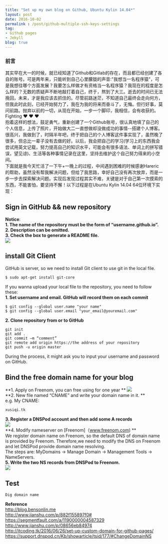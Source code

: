 ```yaml
---
title: "Set up my own blog on Github, Ubuntu Kylin 14.04*"
layout: post
date: 2016-10-02
permalink : /post/github-multiple-ssh-keys-settings
tag:
- Github pages
- Jekyll
blog: true
---
```


### 前言  
  其实早在大一的时候，就已经知道了Github和Gitlab的存在，而且都已经创建了各自的账号。可是两年来，只能听到自己心里朦胧的声音:"我想当一名程序猿"，可是我想往哪个方面发展？我要怎么样做才有资格当一名程序猿？我现在的程度是怎么样的？无数的质疑声不断地敲打着自己，终于，熬到了大三。逝去的时间已无法挽回，未来，才是我应该去抓住的。尽管前路迷茫，不知道自己最终会走向何方，但我此时此刻，已经开始努力了，我在为我的将来而奋斗了，无悔。但行好事，莫问前路。抛弃以前的一切，从现在开始，一步一个脚印，我相信，会有收获的。Fighting ❤ ❤ ❤  
  抱着这样的想法，鼓足勇气，重新创建了一个Github账号，很认真地填了自己的个人信息，上传了照片，开始做大二一直想做却没做成功的事情--搭建个人博客。很高兴，我做到了，时隔半年吧，终于把自己的个人博客这件事实现了，虽然晚了很多，但总比一辈子没有去做的好。以后，我会把自己的学习(学习上的东西我会尝试用英文记载，努力提高自己的知识水平，可能会有很多语法、单词上的拼写错误，望见谅)、生活等各种事情记录在这里，坚持去维护这个自己努力得来的小空间。     
  下面就是我今天忙活了一下午+一晚上的过程，中间遇到困难的时候感谢Hareric的帮助，虽然没有帮我解决问题，但给了我思路，幸好自己没有再次放弃，而是一步一步去探索解决问题。实现后发现过程其实不难，关键是对于自己第一次摸索的东西，不能害怕，要坚持不懈！以下过程是在Ubuntu Kylin 14.04 64位环境下实现：   

## Sign in GitHub && new repository    
**Notice**:       
**1. The name of the repository must be the form of “username.github.io”.**      
**2. Description can be omitted.**      
**3. Check the box to generate a README file.**      
![](img/2016-10-02-1.png)      

## install Git Client    
GitHub is server, so we need to install Git client to use git in the local file.    
```  
$ sudo apt-get install git-core      
```    
If you wanna upload your local file to the repository, you need to follow these:      
**1. Set username and email. GitHub will record them on each commit**        
```     
$ git config --global user.name "your name"     
$ git config --global user.email "your_email@youremail.com"     
```           
**2. Clone repository from or to GitHub**       
```     
git init      
git add .      
git commit –m “comment”      
git remote add origin https://the address of your repository      
git push -u origin master      
```        
During the process, it might ask you to input your username and password on GitHub.        

## Bind the free domain name for your blog
**1. Apply on Freenom, you can free using for one year ** 
![](img/2016-10-02-2.png)      
**2. New file named “CNAME” and write your domain name in it. **      
e.g. My CNAME:        
```     
xusiqi.tk       
```       
**3. Register a DNSPod account and then add some A records**        
![](img/2016-10-02-3.png)        
**4. Modify nameserver on [Freenom]（www.freenom.com) **           
  We register domain name on Freenom, so the default DNS of domain name is provided by Freenom. Therefore,we need to modify the DNS on Freenom and let DNSPod provide domain name resolving.         
  The steps are: MyDomains -> Manage Domain -> Management Tools -> NameServers.                 
**5. Write the two NS records from DNSPod to Freenom.**              
 ![](img/2016-10-02-4.png)                
  
## Test       
```   
Dig domain name       
```     

**Reference**   
http://blog.bensonlin.me  
http://www.jianshu.com/p/882f155897f0#  
https://segmentfault.com/a/1190000004587329  
http://www.jianshu.com/p/08656eb84974  
http://itcoding.tk/2016/06/26/set-up-custom-domain-for-github-pages/  
https://support.dnspod.cn/Kb/showarticle/tsid/177/#ChangeDomainNS  

